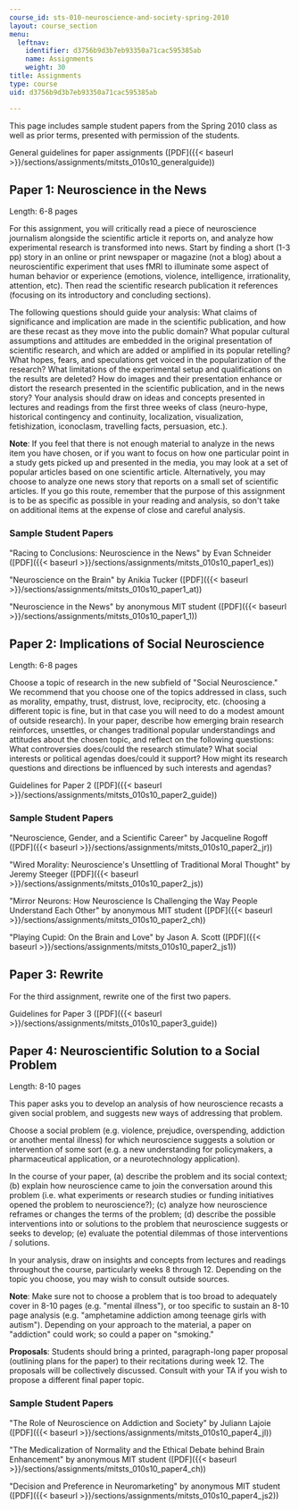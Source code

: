 ```yaml
---
course_id: sts-010-neuroscience-and-society-spring-2010
layout: course_section
menu:
  leftnav:
    identifier: d3756b9d3b7eb93350a71cac595385ab
    name: Assignments
    weight: 30
title: Assignments
type: course
uid: d3756b9d3b7eb93350a71cac595385ab

---
```


This page includes sample student papers from the Spring 2010 class as well as prior terms, presented with permission of the students.

General guidelines for paper assignments ([PDF]({{< baseurl >}}/sections/assignments/mitsts_010s10_generalguide))

Paper 1: Neuroscience in the News
---------------------------------

Length: 6-8 pages

For this assignment, you will critically read a piece of neuroscience journalism alongside the scientific article it reports on, and analyze how experimental research is transformed into news. Start by finding a short (1-3 pp) story in an online or print newspaper or magazine (not a blog) about a neuroscientific experiment that uses fMRI to illuminate some aspect of human behavior or experience (emotions, violence, intelligence, irrationality, attention, etc). Then read the scientific research publication it references (focusing on its introductory and concluding sections).

The following questions should guide your analysis: What claims of significance and implication are made in the scientific publication, and how are these recast as they move into the public domain? What popular cultural assumptions and attitudes are embedded in the original presentation of scientific research, and which are added or amplified in its popular retelling? What hopes, fears, and speculations get voiced in the popularization of the research? What limitations of the experimental setup and qualifications on the results are deleted? How do images and their presentation enhance or distort the research presented in the scientific publication, and in the news story? Your analysis should draw on ideas and concepts presented in lectures and readings from the first three weeks of class (neuro-hype, historical contingency and continuity, localization, visualization, fetishization, iconoclasm, travelling facts, persuasion, etc.).

**Note**: If you feel that there is not enough material to analyze in the news item you have chosen, or if you want to focus on how one particular point in a study gets picked up and presented in the media, you may look at a set of popular articles based on one scientific article. Alternatively, you may choose to analyze one news story that reports on a small set of scientific articles. If you go this route, remember that the purpose of this assignment is to be as specific as possible in your reading and analysis, so don't take on additional items at the expense of close and careful analysis.

### Sample Student Papers

"Racing to Conclusions: Neuroscience in the News" by Evan Schneider ([PDF]({{< baseurl >}}/sections/assignments/mitsts_010s10_paper1_es))

"Neuroscience on the Brain" by Anikia Tucker ([PDF]({{< baseurl >}}/sections/assignments/mitsts_010s10_paper1_at))

"Neuroscience in the News" by anonymous MIT student ([PDF]({{< baseurl >}}/sections/assignments/mitsts_010s10_paper1_1))

Paper 2: Implications of Social Neuroscience
--------------------------------------------

Length: 6-8 pages

Choose a topic of research in the new subfield of "Social Neuroscience." We recommend that you choose one of the topics addressed in class, such as morality, empathy, trust, distrust, love, reciprocity, etc. (choosing a different topic is fine, but in that case you will need to do a modest amount of outside research). In your paper, describe how emerging brain research reinforces, unsettles, or changes traditional popular understandings and attitudes about the chosen topic, and reflect on the following questions: What controversies does/could the research stimulate? What social interests or political agendas does/could it support? How might its research questions and directions be influenced by such interests and agendas?

Guidelines for Paper 2 ([PDF]({{< baseurl >}}/sections/assignments/mitsts_010s10_paper2_guide))

### Sample Student Papers

"Neuroscience, Gender, and a Scientific Career" by Jacqueline Rogoff ([PDF]({{< baseurl >}}/sections/assignments/mitsts_010s10_paper2_jr))

"Wired Morality: Neuroscience's Unsettling of Traditional Moral Thought" by Jeremy Steeger ([PDF]({{< baseurl >}}/sections/assignments/mitsts_010s10_paper2_js))

"Mirror Neurons: How Neuroscience Is Challenging the Way People Understand Each Other" by anonymous MIT student ([PDF]({{< baseurl >}}/sections/assignments/mitsts_010s10_paper2_ch))

"Playing Cupid: On the Brain and Love" by Jason A. Scott ([PDF]({{< baseurl >}}/sections/assignments/mitsts_010s10_paper2_js1))

Paper 3: Rewrite
----------------

For the third assignment, rewrite one of the first two papers.

Guidelines for Paper 3 ([PDF]({{< baseurl >}}/sections/assignments/mitsts_010s10_paper3_guide))

Paper 4: Neuroscientific Solution to a Social Problem
-----------------------------------------------------

Length: 8-10 pages

This paper asks you to develop an analysis of how neuroscience recasts a given social problem, and suggests new ways of addressing that problem.

Choose a social problem (e.g. violence, prejudice, overspending, addiction or another mental illness) for which neuroscience suggests a solution or intervention of some sort (e.g. a new understanding for policymakers, a pharmaceutical application, or a neurotechnology application).

In the course of your paper, (a) describe the problem and its social context; (b) explain how neuroscience came to join the conversation around this problem (i.e. what experiments or research studies or funding initiatives opened the problem to neuroscience?); (c) analyze how neuroscience reframes or changes the terms of the problem; (d) describe the possible interventions into or solutions to the problem that neuroscience suggests or seeks to develop; (e) evaluate the potential dilemmas of those interventions / solutions.

In your analysis, draw on insights and concepts from lectures and readings throughout the course, particularly weeks 8 through 12. Depending on the topic you choose, you may wish to consult outside sources.

**Note**: Make sure not to choose a problem that is too broad to adequately cover in 8-10 pages (e.g. "mental illness"), or too specific to sustain an 8-10 page analysis (e.g. "amphetamine addiction among teenage girls with autism"). Depending on your approach to the material, a paper on "addiction" could work; so could a paper on "smoking."

**Proposals**: Students should bring a printed, paragraph-long paper proposal (outlining plans for the paper) to their recitations during week 12. The proposals will be collectively discussed. Consult with your TA if you wish to propose a different final paper topic.

### Sample Student Papers

"The Role of Neuroscience on Addiction and Society" by Juliann Lajoie ([PDF]({{< baseurl >}}/sections/assignments/mitsts_010s10_paper4_jl))

"The Medicalization of Normality and the Ethical Debate behind Brain Enhancement" by anonymous MIT student ([PDF]({{< baseurl >}}/sections/assignments/mitsts_010s10_paper4_ch))

"Decision and Preference in Neuromarketing" by anonymous MIT student ([PDF]({{< baseurl >}}/sections/assignments/mitsts_010s10_paper4_js2))